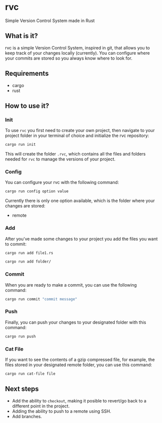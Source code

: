 # rvc
Simple Version Control System made in Rust

## What is it?
rvc is a simple Version Control System, inspired in git, that allows you to keep track of your changes locally (currently). You can configure where your commits are stored so you always know where to look for.

<!--
## How to install it?
??
-->

## Requirements
- cargo
- rust

## How to use it?
### Init
To use `rvc` you first need to create your own project, then navigate to your project folder in your terminal of choice and initialize the rvc repository:

<!--
```bash
rvc init
```
-->
```bash
cargo run init
```

This will create the folder `.rvc`, which contains all the files and folders needed for `rvc` to manage the versions of your project.

### Config
You can configure your rvc with the following command:

<!--
```bash
rvc config option value
```
-->
```bash
cargo run config option value
```

Currently there is only one option available, which is the folder where your changes are stored:
- remote

### Add
After you've made some changes to your project you add the files you want to commit:

<!--
```bash
rvc add file1.rs 
```
-->
```bash
cargo run add file1.rs 
```

<!--
```bash
rvc add folder/
```
-->
```bash
cargo run add folder/
```

### Commit
When you are ready to make a commit, you can use the following command:

<!--
```bash
rvc commit "commit message"
```
-->
```bash
cargo run commit "commit message"
```

### Push
Finally, you can push your changes to your designated folder with this command:

<!--
```bash
rvc push
```
-->
```bash
cargo run push
```

### Cat File
If you want to see the contents of a gzip compressed file, for example, the files stored in your designated remote folder, you can use this command:

<!--
```bash
rvc cat-file file
```
-->
```bash
cargo run cat-file file
```

## Next steps
- Add the ability to `checkout`, making it posible to revert/go back to a different point in the project.
- Adding the ability to push to a remote using SSH.
- Add branches.
